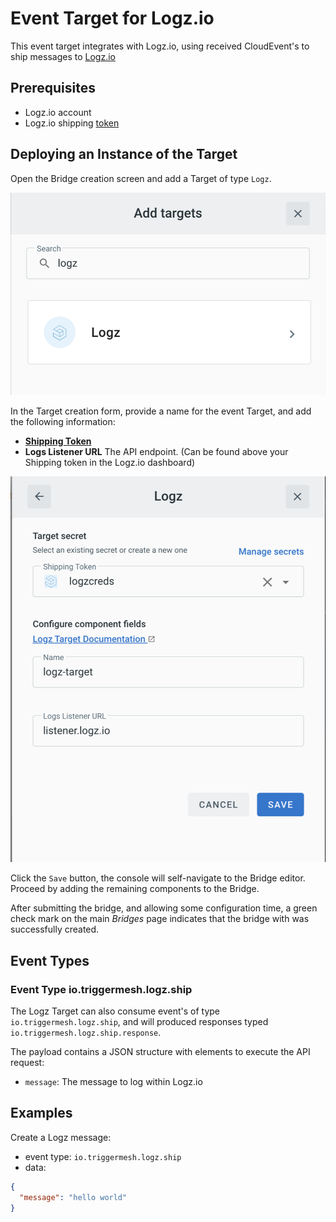 # Event Target for Logz.io 
This event target integrates with Logz.io, using received CloudEvent's to ship messages to [Logz.io](https://logz.io/)

## Prerequisites
* Logz.io account
* Logz.io shipping [token](https://docs.logz.io/user-guide/tokens/)


## Deploying an Instance of the Target
Open the Bridge creation screen and add a Target of type `Logz`.

![Adding a Logz Target](../images/logz-target/create-bridge-1.png)

In the Target creation form, provide a name for the event Target, and add the following information:

* **[Shipping Token](https://docs.logz.io/user-guide/tokens/log-shipping-tokens/)** 
* **Logs Listener URL** The API endpoint. (Can be found above your Shipping token in the Logz.io dashboard)

![Adding a Target](../images/logz-target/create-bridge-2.png)


Click the `Save` button, the console will self-navigate to the Bridge editor. Proceed by adding the remaining components to the Bridge.

After submitting the bridge, and allowing some configuration time, a green check mark on the main _Bridges_ page indicates that the bridge with was successfully created.

## Event Types

### Event Type io.triggermesh.logz.ship

The Logz Target can also consume event's of type `io.triggermesh.logz.ship`, and will produced responses typed `io.triggermesh.logz.ship.response`. 

The payload contains a JSON structure with elements to execute the API request:

- `message`: The message to log within Logz.io


## Examples

Create a Logz message:

* event type: `io.triggermesh.logz.ship`
* data:
```json
{
  "message": "hello world"
}
```